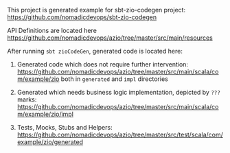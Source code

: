 This project is generated example for sbt-zio-codegen project:
https://github.com/nomadicdevops/sbt-zio-codegen

API Definitions are located here
https://github.com/nomadicdevops/azio/tree/master/src/main/resources

After running `sbt zioCodeGen`, generated code is located here:

1) Generated code which does not require further intervention: 
https://github.com/nomadicdevops/azio/tree/master/src/main/scala/com/example/zio
both in `generated` and `impl` directories

2) Generated which needs business logic implementation, depicted by `???` marks:
https://github.com/nomadicdevops/azio/tree/master/src/main/scala/com/example/zio/impl

3) Tests, Mocks, Stubs and Helpers:
https://github.com/nomadicdevops/azio/tree/master/src/test/scala/com/example/zio/generated
